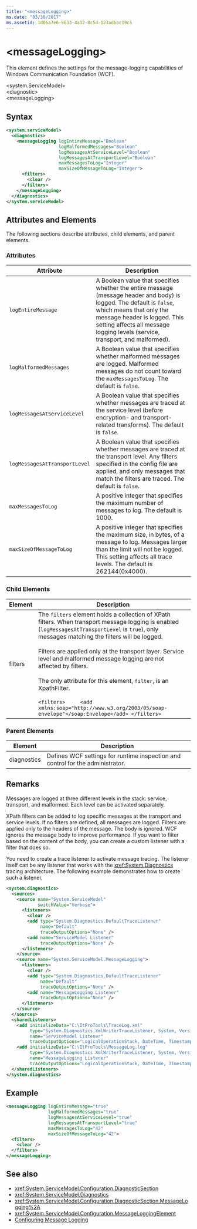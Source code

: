 ```yaml
---
title: "<messageLogging>"
ms.date: "03/30/2017"
ms.assetid: 1d06a7e6-9633-4a12-8c5d-123adbbc19c5
---
```

# \<messageLogging>
This element defines the settings for the message-logging capabilities of Windows Communication Foundation (WCF).  
  
 \<system.ServiceModel>  
\<diagnostic>  
\<messageLogging>  
  
## Syntax  
  
```xml  
<system.serviceModel>
  <diagnostics>
    <messageLogging logEntireMessage="Boolean"
                    logMalformedMessages="Boolean"
                    logMessagesAtServiceLevel="Boolean"
                    logMessagesAtTransportLevel="Boolean"
                    maxMessagesToLog="Integer"
                    maxSizeOfMessageToLog="Integer">
      <filters>
        <clear />
      </filters>
    </messageLogging>
  </diagnostics>
</system.serviceModel>
```  
  
## Attributes and Elements  
 The following sections describe attributes, child elements, and parent elements.  
  
### Attributes  
  
|Attribute|Description|  
|---------------|-----------------|  
|`logEntireMessage`|A Boolean value that specifies whether the entire message (message header and body) is logged. The default is `false`, which means that only the message header is logged. This setting affects all message logging levels (service, transport, and malformed).|  
|`logMalformedMessages`|A Boolean value that specifies whether malformed messages are logged. Malformed messages do not count toward the `maxMessagesToLog`. The default is `false`.|  
|`logMessagesAtServiceLevel`|A Boolean value that specifies whether messages are traced at the service level (before encryption- and transport-related transforms). The default is `false`.|  
|`logMessagesAtTransportLevel`|A Boolean value that specifies whether messages are traced at the transport level. Any filters specified in the config file are applied, and only messages that match the filters are traced. The default is `false`.|  
|`maxMessagesToLog`|A positive integer that specifies the maximum number of messages to log. The default is 1000.|  
|`maxSizeOfMessageToLog`|A positive integer that specifies the maximum size, in bytes, of a message to log. Messages larger than the limit will not be logged. This setting affects all trace levels. The default is 262144(0x4000).|  
  
### Child Elements  
  
|Element|Description|  
|-------------|-----------------|  
|filters|The `filters` element holds a collection of XPath filters. When transport message logging is enabled (`logMessagesAtTransportLevel` is `true`), only messages matching the filters will be logged.<br /><br /> Filters are applied only at the transport layer. Service level and malformed message logging are not affected by filters.<br /><br /> The only attribute for this element, `filter`, is an XpathFilter.<br /><br /> `<filters>     <add xmlns:soap="http://www.w3.org/2003/05/soap-envelope">/soap:Envelope</add> </filters>`|  
  
### Parent Elements  
  
|Element|Description|  
|-------------|-----------------|  
|diagnostics|Defines WCF settings for runtime inspection and control for the administrator.|  
  
## Remarks  
 Messages are logged at three different levels in the stack: service, transport, and malformed. Each level can be activated separately.  
  
 XPath filters can be added to log specific messages at the transport and service levels. If no filters are defined, all messages are logged. Filters are applied only to the headers of the message. The body is ignored. WCF ignores the message body to improve performance. If you want to filter based on the content of the body, you can create a custom listener with a filter that does so.  
  
 You need to create a trace listener to activate message tracing. The listener itself can be any listener that works with the <xref:System.Diagnostics> tracing architecture. The following example demonstrates how to create such a listener.  
  
```xml  
<system.diagnostics>
  <sources>
    <source name="System.ServiceModel"
            switchValue="Verbose">
      <listeners>
        <clear />
        <add type="System.Diagnostics.DefaultTraceListener"
             name="Default"
             traceOutputOptions="None" />
        <add name="ServiceModel Listener"
             traceOutputOptions="None" />
      </listeners>
    </source>
    <source name="System.ServiceModel.MessageLogging">
      <listeners>
        <clear />
        <add type="System.Diagnostics.DefaultTraceListener"
             name="Default"
             traceOutputOptions="None" />
        <add name="MessageLogging Listener"
             traceOutputOptions="None" />
      </listeners>
    </source>
  </sources>
  <sharedListeners>
    <add initializeData="C:\ItProTools\TraceLog.xml"
         type="System.Diagnostics.XmlWriterTraceListener, System, Version=2.0.0.0, Culture=neutral, PublicKeyToken=b77a5c561934e089"
         name="ServiceModel Listener"
         traceOutputOptions="LogicalOperationStack, DateTime, Timestamp, ProcessId, ThreadId, Callstack" />
    <add initializeData="C:\ItProTools\MessageLog.log"
         type="System.Diagnostics.XmlWriterTraceListener, System, Version=2.0.0.0, Culture=neutral, PublicKeyToken=b77a5c561934e089"
         name="MessageLogging Listener"
         traceOutputOptions="LogicalOperationStack, DateTime, Timestamp, ProcessId, ThreadId, Callstack" />
  </sharedListeners>
</system.diagnostics>
```  
  
## Example  
  
```xml  
<messageLogging logEntireMessage="true"
                logMalformedMessages="true"
                logMessagesAtServiceLevel="true"
                logMessagesAtTransportLevel="true"
                maxMessagesToLog="42"
                maxSizeOfMessageToLog="42">
  <filters>
    <clear />
  </filters>
</messageLogging>
```  
  
## See also
- <xref:System.ServiceModel.Configuration.DiagnosticSection>
- <xref:System.ServiceModel.Diagnostics>
- <xref:System.ServiceModel.Configuration.DiagnosticSection.MessageLogging%2A>
- <xref:System.ServiceModel.Configuration.MessageLoggingElement>
- [Configuring Message Logging](../../../../../docs/framework/wcf/diagnostics/configuring-message-logging.md)
